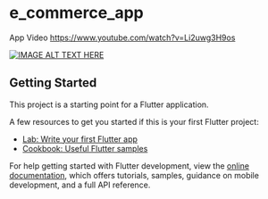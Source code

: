 # e_commerce_app

App Video https://www.youtube.com/watch?v=Li2uwg3H9os

[![IMAGE ALT TEXT HERE](https://img.youtube.com/vi/Li2uwg3H9os/0.jpg)](https://www.youtube.com/watch?v=Li2uwg3H9os)

## Getting Started

This project is a starting point for a Flutter application.

A few resources to get you started if this is your first Flutter project:

- [Lab: Write your first Flutter app](https://docs.flutter.dev/get-started/codelab)
- [Cookbook: Useful Flutter samples](https://docs.flutter.dev/cookbook)

For help getting started with Flutter development, view the
[online documentation](https://docs.flutter.dev/), which offers tutorials,
samples, guidance on mobile development, and a full API reference.

